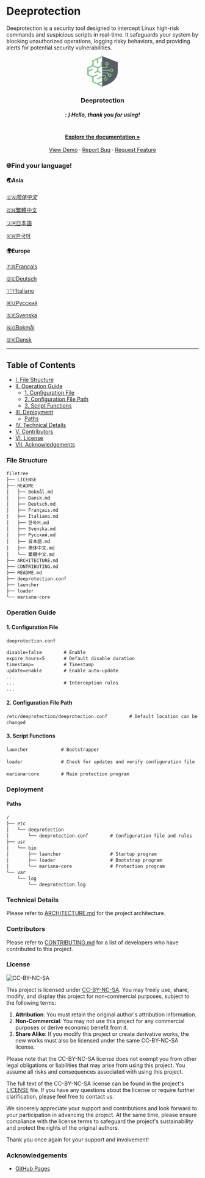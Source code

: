# Deeprotection

Deeprotection is a security tool designed to intercept Linux high-risk commands and suspicious scripts in real-time. It safeguards your system by blocking unauthorized operations, logging risky behaviors, and providing alerts for potential security vulnerabilities.

<p align="center">
  <a href="https://github.com/Geekstrange/Deeprotection">
    <img src="images/logo.svg" alt="Logo" width="80" height="80">
  </a>
  <h3 align="center">Deeprotection</h3>
  <h5 align="center">: ) Hello, thank you for using!</h5>
  <p align="center">
    <br />
    <a href="https://github.com/Geekstrange/Deeprotection"><strong>Explore the documentation »</strong></a>
    <br />
    <br />
    <a href="https://github.com/Geekstrange/Deeprotection">View Demo</a>
    ·
    <a href="https://github.com/Geekstrange/Deeprotection/issues">Report Bug</a>
    ·
    <a href="https://github.com/Geekstrange/Deeprotection/issues">Request Feature</a>
  </p>

### 🌐Find your language!

#### 🌏Asia

[*🇨🇳简体中文*](https://github.com/Geekstrange/Deeprotection/blob/main/README/简体中文.md)

[🇨🇳繁體中文](https://github.com/Geekstrange/Deeprotection/blob/main/README/繁體中文.md)

[🇯🇵日本語](https://github.com/Geekstrange/Deeprotection/blob/main/README/日本語.md)

[🇰🇷한국어](https://github.com/Geekstrange/Deeprotection/blob/main/README/한국어.md)

#### 🌍Europe

[🇫🇷Français](https://github.com/Geekstrange/Deeprotection/blob/main/README/Français.md)

[🇩🇪Deutsch](https://github.com/Geekstrange/Deeprotection/blob/main/README/Deutsch.sh)

[🇮🇹Italiano](https://github.com/Geekstrange/Deeprotection/blob/main/README/Italiano.md)

[🇷🇺Русский](https://github.com/Geekstrange/Deeprotection/blob/main/README/Русский.md)

[🇸🇪Svenska](https://github.com/Geekstrange/Deeprotection/blob/main/README/Svenska.md)

[🇳🇴Bokmål](https://github.com/Geekstrange/Deeprotection/blob/main/README/Bokmål.md)

[🇩🇰Dansk](https://github.com/Geekstrange/Deeprotection/blob/main/README/Dansk.md)

---

## Table of Contents

- [I. File Structure](#file-structure)
- [II. Operation Guide](#operation-guide)
  - [1. Configuration File](#1-configuration-file)
  - [2. Configuration File Path](#2-configuration-file-path)
  - [3. Script Functions](#3-script-functions)
- [III. Deployment](#deployment)
  - [Paths](#paths)
- [IV. Technical Details](#technical-details)
- [V. Contributors](#contributors)
- [VI. License](#license)
- [VII. Acknowledgements](#acknowledgements)

### File Structure
```
filetree 
├── LICENSE
├── README
│   ├── Bokmål.md
│   ├── Dansk.md
│   ├── Deutsch.md
│   ├── Français.md
│   ├── Italiano.md
│   ├── 한국어.md
│   ├── Svenska.md
│   ├── Русский.md
│   ├── 日本語.md
│   ├── 简体中文.md
│   └── 繁體中文.md
├── ARCHITECTURE.md
├── CONTRIBUTING.md
├── README.md
├── deeprotection.conf
├── launcher
├── loader
└── mariana─core
```

### Operation Guide

#### 1. Configuration File

`deeprotection.conf`

```
disable=false        # Enable
expire_hours=5       # Default disable duration
timestamp=           # Timestamp
update=enable        # Enable auto-update
...
...                  # Interception rules
...
```

#### 2. Configuration File Path

```
/etc/deeprotection/deeprotection.conf        # Default location can be changed
```

#### 3. Script Functions

```
launcher            # Bootstrapper

loader              # Check for updates and verify configuration file

mariana─core        # Main protection program
```

### Deployment

#### Paths

```
/
├── etc
│   └── deeprotection
│       └── deeprotection.conf        # Configuration file and rules
├── usr
│   └── bin 
│       ├── launcher                  # Startup program
│       ├── loader                    # Bootstrap program
│       └── mariana─core              # Protection program
└── var
    └── log
        └── deeprotection.log
```

### Technical Details

Please refer to [ARCHITECTURE.md](https://github.com/Geekstrange/Deeprotection/ARCHITECTURE.md) for the project architecture.

### Contributors

Please refer to [CONTRIBUTING.md](https://github.com/Geekstrange/Deeprotection/CONTRIBUTING.md) for a list of developers who have contributed to this project.

### License

![CC-BY-NC-SA](https://mirrors.creativecommons.org/presskit/buttons/88x31/svg/by-nc-sa.svg)

This project is licensed under [CC-BY-NC-SA](https://creativecommons.org/licenses/by-nc-sa/4.0/). You may freely use, share, modify, and display this project for non-commercial purposes, subject to the following terms:

1. **Attribution**: You must retain the original author's attribution information.
2. **Non-Commercial**: You may not use this project for any commercial purposes or derive economic benefit from it.
3. **Share Alike**: If you modify this project or create derivative works, the new works must also be licensed under the same CC-BY-NC-SA license.

Please note that the CC-BY-NC-SA license does not exempt you from other legal obligations or liabilities that may arise from using this project. You assume all risks and consequences associated with using this project.

The full text of the CC-BY-NC-SA license can be found in the project's [LICENSE](https://github.com/Geekstrange/Deeprotection/LICENSE) file. If you have any questions about the license or require further clarification, please feel free to contact us.

We sincerely appreciate your support and contributions and look forward to your participation in advancing the project. At the same time, please ensure compliance with the license terms to safeguard the project's sustainability and protect the rights of the original authors.

Thank you once again for your support and involvement!

### Acknowledgements

- [GitHub Pages](https://pages.github.com)
